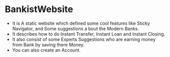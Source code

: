 # BankistWebsite

- It is A static website which defined some cool features like Sticky Navigator, and Some suggestions a bout the Modern Banks.
- It describes how to do Instant Transfer, Instant Loan and Instant Closing.
- It also consist of some Experts Suggestions who are earning money from Bank by saving there Money.
- You can also create an Account.
